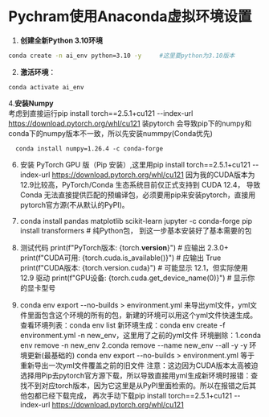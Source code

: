# Pychram使用Anaconda虚拟环境设置
1. **创建全新Python 3.10环境** 
```bash
conda create -n ai_env python=3.10 -y     #这里要python为3.10版本
```
2. **激活环境**：
 ```
conda activate ai_env
 ```
4.**安装Numpy**  
 考虑到直接运行pip install torch==2.5.1+cu121 --index-url https://download.pytorch.org/whl/cu121 装pytorch 会导致pip下的numpy和conda下的numpy版本不一致，所以先安装nummpy(Conda优先)
 ```
   conda install numpy=1.26.4 -c conda-forge
 ```
   
6. 安装 PyTorch GPU 版（Pip 安装）,这里用pip install torch==2.5.1+cu121 --index-url https://download.pytorch.org/whl/cu121 因为我的CUDA版本为12.9比较高，PyTorch/Conda 生态系统目前仅正式支持到 CUDA 12.4，
   导致 Conda 无法直接提供匹配的预编译包，必须要用pip来安装pytorch，直接用pytorch官方源(不从默认的PyPI)。

7. conda install pandas matplotlib scikit-learn jupyter -c conda-forge
   pip install transformers  # 纯Python包， 到这一步基本安装好了基本需要的包

8. 测试代码
   print(f"PyTorch版本: {torch.__version__}")          # 应输出 2.3.0+ 
   print(f"CUDA可用: {torch.cuda.is_available()}")     # 应输出 True
   print(f"CUDA版本: {torch.version.cuda}")            # 可能显示 12.1，但实际使用 12.9 驱动
   print(f"GPU设备: {torch.cuda.get_device_name(0)}")  # 显示你的显卡型号
   
9. conda env export --no-builds > environment.yml 来导出yml文件，yml文件里面包含这个环境的所有的包，新建的环境可以用这个yml文件快速生成。
   查看环境列表：conda env list
   新环境生成：conda env create -f environment.yml -n new_env，这里用了之前的yml文件
   环境删除：1.conda env remove -n new_env 2.conda remove --name new_env --all -y -y
   环境更新(最基础的) conda env export --no-builds > environment.yml 等于重新导出一次yml文件覆盖之前的旧文件
   注意：这边因为CUDA版本太高被迫选择用Pip去pytorch官方源下载，所以导致直接用yml生成新环境时报错：查找不到对应torch版本，因为它这里是从PyPI里面检索的。所以在报错之后其他包都已经下载完成，
   再次手动下载pip install torch==2.5.1+cu121 --index-url https://download.pytorch.org/whl/cu121

  


